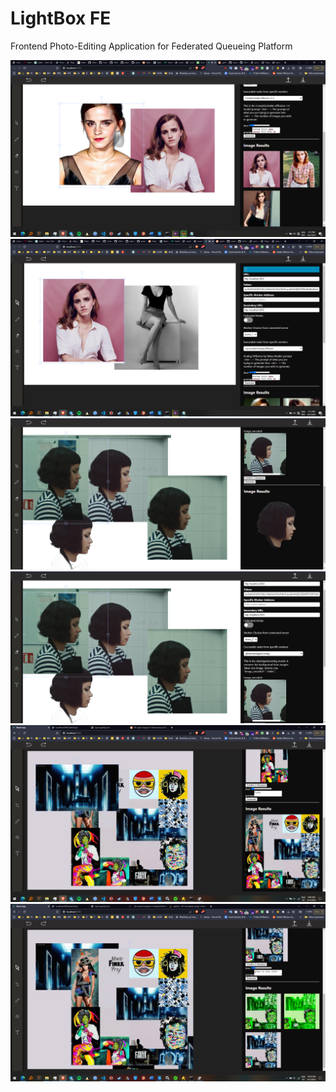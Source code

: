# LightBox FE

Frontend Photo-Editing Application for Federated Queueing Platform


<img src="assets/5.png?raw=true" />
<br />
<img src="assets/6.png?raw=true" />
<br />
<img src="assets/1.png?raw=true" />
<br />
<img src="assets/2.png?raw=true" />
<br />
<img src="assets/3.png?raw=true" />
<br />
<img src="assets/4.png?raw=true" />
<br />
